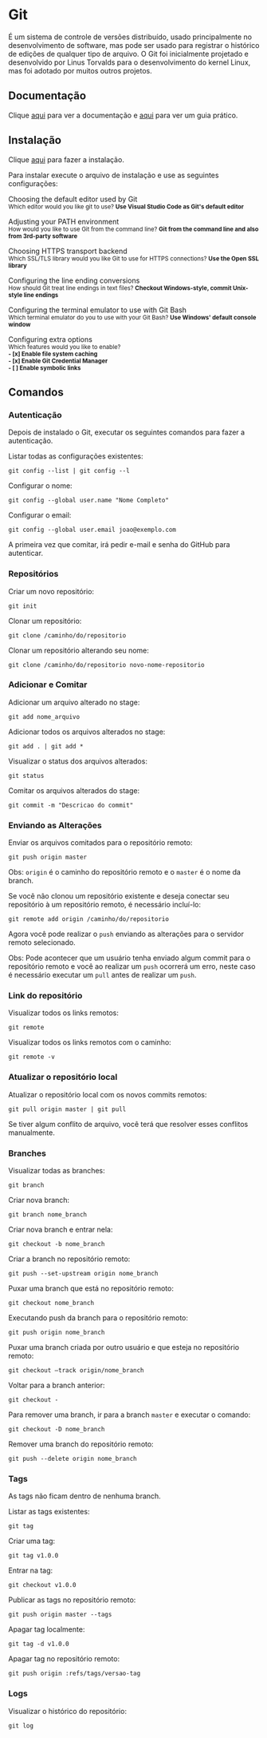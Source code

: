 # Git

É um sistema de controle de versões distribuído, usado principalmente no desenvolvimento de software, mas pode ser usado para registrar o histórico de edições de qualquer tipo de arquivo. O Git foi inicialmente projetado e desenvolvido por Linus Torvalds para o desenvolvimento do kernel Linux, mas foi adotado por muitos outros projetos.

## Documentação

Clique [aqui](https://git-scm.com/book/pt-br/v2) para ver a documentação e [aqui](rogerdudler.github.io/git-guide) para ver um guia prático.

## Instalação

Clique [aqui](https://git-scm.com) para fazer a instalação.

Para instalar execute o arquivo de instalação e use as seguintes configurações:

Choosing the default editor used by Git  
<sub> Which editor would you like git to use? **Use Visual Studio Code as Git's default editor** </sub>

Adjusting your PATH environment  
<sub> How would you like to use Git from the command line? **Git from the command line and also from 3rd-party software** </sub>

Choosing HTTPS transport backend  
<sub> Which SSL/TLS library would you like Git to use for HTTPS connections? **Use the Open SSL library** </sub>

Configuring the line ending conversions  
<sub> How should Git treat line endings in text files? **Checkout Windows-style, commit Unix-style line endings** </sub>

Configuring the terminal emulator to use with Git Bash  
<sub> Which terminal emulator do you to use with your Git Bash? **Use Windows' default console window** </sub>

Configuring extra options  
<sub> Which features would you like to enable?  
**- [x] Enable file system caching**  
**- [x] Enable Git Credential Manager**  
**- [ ] Enable symbolic links**  
</sub>

## Comandos

### Autenticação

Depois de instalado o Git, executar os seguintes comandos para fazer a autenticação.

Listar todas as configurações existentes:

```
git config --list | git config --l
```

Configurar o nome:

```
git config --global user.name "Nome Completo"
```

Configurar o email:

```
git config --global user.email joao@exemplo.com
```

A primeira vez que comitar, irá pedir e-mail e senha do GitHub para autenticar.

### Repositórios

Criar um novo repositório:

```
git init
```

Clonar um repositório:

```
git clone /caminho/do/repositorio
```

Clonar um repositório alterando seu nome:

```
git clone /caminho/do/repositorio novo-nome-repositorio
```

### Adicionar e Comitar

Adicionar um arquivo alterado no stage:

```
git add nome_arquivo
```

Adicionar todos os arquivos alterados no stage:

```
git add . | git add *
```

Visualizar o status dos arquivos alterados:

```
git status
```

Comitar os arquivos alterados do stage:

```
git commit -m "Descricao do commit"
```

### Enviando as Alterações

Enviar os arquivos comitados para o repositório remoto:

```
git push origin master
```

Obs: `origin` é o caminho do repositório remoto e o `master` é o nome da branch.

Se você não clonou um repositório existente e deseja conectar seu repositório à um repositório remoto, é necessário incluí-lo:

```
git remote add origin /caminho/do/repositorio
```

Agora você pode realizar o `push` enviando as alterações para o servidor remoto selecionado.

Obs: Pode acontecer que um usuário tenha enviado algum commit para o repositório remoto e você ao realizar um `push` ocorrerá um erro, neste caso é necessário executar um `pull` antes de realizar um `push`.

### Link do repositório

Visualizar todos os links remotos:

```
git remote
```

Visualizar todos os links remotos com o caminho:

```
git remote -v
```

### Atualizar o repositório local

Atualizar o repositório local com os novos commits remotos:

```
git pull origin master | git pull
```

Se tiver algum conflito de arquivo, você terá que resolver esses conflitos manualmente.

### Branches

Visualizar todas as branches:

```
git branch
```

Criar nova branch:

```
git branch nome_branch
```

Criar nova branch e entrar nela:

```
git checkout -b nome_branch
```

Criar a branch no repositório remoto:

```
git push --set-upstream origin nome_branch
```

Puxar uma branch que está no repositório remoto:

```
git checkout nome_branch
```

Executando push da branch para o repositório remoto:

```
git push origin nome_branch
```

Puxar uma branch criada por outro usuário e que esteja no repositório remoto:

```
git checkout –track origin/nome_branch
```

Voltar para a branch anterior:

```
git checkout -
```

Para remover uma branch, ir para a branch `master` e executar o comando:

```
git checkout -D nome_branch
```

Remover uma branch do repositório remoto:

```
git push --delete origin nome_branch
```

### Tags

As tags não ficam dentro de nenhuma branch.

Listar as tags existentes:

```
git tag
```

Criar uma tag:

```
git tag v1.0.0
```

Entrar na tag:

```
git checkout v1.0.0
```

Publicar as tags no repositório remoto:

```
git push origin master --tags
```

Apagar tag localmente:

```
git tag -d v1.0.0
```

Apagar tag no repositório remoto:

```
git push origin :refs/tags/versao-tag
```

### Logs

Visualizar o histórico do repositório:

```
git log
```